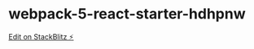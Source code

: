 # webpack-5-react-starter-hdhpnw

[Edit on StackBlitz ⚡️](https://stackblitz.com/edit/webpack-5-react-starter-hdhpnw)